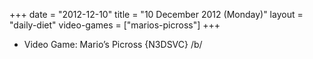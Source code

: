 +++
date = "2012-12-10"
title = "10 December 2012 (Monday)"
layout = "daily-diet"
video-games = ["marios-picross"]
+++


* Video Game: Mario’s Picross {N3DSVC} /b/